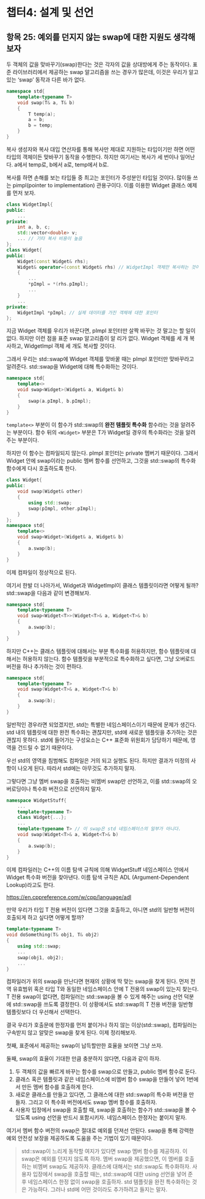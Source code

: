 # 챕터4: 설계 및 선언

## 항목 25: 예외를 던지지 않는 swap에 대한 지원도 생각해 보자

두 객체의 값을 맞바꾸기(swap)한다는 것은 각자의 값을 상대방에게 주는 동작이다. 표준 라이브러리에서 제공하는 swap 알고리즘을 쓰는 경우가 많은데, 이것은 우리가 알고 있는 ‘swap’ 동작과 다른 바가 없다.

```cpp
namespace std{
	template<typename T>
	void swap(T& a, T& b)
	{
		T temp(a);
		a = b;
		b = temp;
	}
}
```

복사 생성자와 복사 대입 연산자를 통해 복사만 제대로 지원하는 타입이기만 하면 어떤 타입의 객체이든 맞바꾸기 동작을 수행한다. 하지만 여기서는 복사가 세 번이나 일어난다. a에서 temp로, b에서 a로, temp에서 b로.

복사를 하면 손해를 보는 타입들 중 최고는 포인터가 주성분인 타입일 것이다. 많이들 쓰는 pimpl(pointer to implementation) 관용구이다. 이를 이용한 Widget 클래스 예제를 먼저 보자.

```cpp
class WidgetImpl{
public:
	...
private:
	int a, b, c;
	std::vector<double> v;
	... // 기타 복사 비용이 높음
};
class Widget{
public:
	Widget(const Widget& rhs);
	Widget& operator=(const Widget& rhs) // WidgetImpl 객체만 복사하는 것이 복사 과정
	{
		...
		*pImpl = *(rhs.pImpl);
		...
	}
	...
private:
	WidgetImpl *pImpl; // 실제 데이터를 가진 객체에 대한 포인터
};
```

지금 Widget 객체를 우리가 바꾼다면, pImpl 포인터만 살짝 바꾸는 것 말고는 할 일이 없다. 하지만 이런 점을 표준 swap 알고리즘이 알 리가 없다. Widget 객체를 세 개 복사하고, WidgetImpl 객체 세 개도 복사할 것이다.

그래서 우리는 std::swap에 Widget 객체를 맞바꿀 때는 pImpl 포인터만 맞바꾸라고 알려준다. std::swap을 Widget에 대해 특수화하는 것이다.

```cpp
namespace std{
	template<>
	void swap<Widget>(Widget& a, Widget& b)
	{
		swap(a.pImpl, b.pImpl);
	}
}
```

`template<>` 부분이 이 함수가 std::swap의 **완전 템플릿 특수화** 함수라는 것을 알려주는 부분이다. 함수 뒤의 `<Widget>` 부분은 T가 Widget일 경우의 특수화라는 것을 알려주는 부분이다.

하지만 이 함수는 컴파일되지 않는다. pImpl 포인터는 private 멤버기 때문이다. 그래서 Widget 안에 swap이라는 public 멤버 함수를 선언하고, 그것을 std::swap의 특수화함수에게 다시 호출하도록 한다.

```cpp
class Widget{
public:
	void swap(Widget& other)
	{
		using std::swap;
		swap(pImpl, other.pImpl);
	}
};
namespace std{
	template<>
	void swap<Widget>(Widget& a, Widget& b)
	{
		a.swap(b);
	}
}
```

이제 컴파일이 정상적으로 된다.

여기서 한발 더 나아가서, Widget과 WidgetImpl이 클래스 템플릿이라면 어떻게 될까? std::swap을 다음과 같이 변경해보자.

```cpp
namespace std{
	template<typename T>
	void swap<Widget<T>>(Widget<T>& a, Widget<T>& b)
	{
		a.swap(b);
	}
}
```

하지만 C++는 클래스 템플릿에 대해서는 부분 특수화를 허용하지만, 함수 템플릿에 대해서는 허용하지 않는다. 함수 템플릿을 부분적으로 특수화하고 싶다면, 그냥 오버로드 버전을 하나 추가하는 것이 편하다.

```cpp
namespace std{
	template<typename T>
	void swap(Widget<T>& a, Widget<T>& b)
	{
		a.swap(b);
	}
}
```

일반적인 경우라면 되었겠지만, std는 특별한 네임스페이스이기 때문에 문제가 생긴다. std 내의 템플릿에 대한 완전 특수화는 괜찮지만, std에 새로운 템플릿을 추가하는 것은 괜찮지 못하다. std에 들어가는 구성요소는 C++ 표준화 위원회가 담당하기 때문에, 영역을 건드릴 수 없기 때문이다.

우선 std의 영역을 침범해도 컴파일은 거의 되고 실행도 된다. 하지만 결과가 미정의 사항이 나오게 된다. 따라서 std에는 아무것도 추가하지 말자.

그렇다면 그냥 멤버 swap을 호출하는 비멤버 swap만 선언하고, 이를 std::swap의 오버로딩이나 특수화 버전으로 선언하지 말자.

```cpp
namespace WidgetStuff{
	...
	template<typename T>
	class Widget{...};
	...
	template<typename T> // 이 swap은 std 네임스페이스의 일부가 아니다.
	void swap(Widget<T>& a, Widget<T>& b)
	{
		a.swap(b);
	}
}
```

이제 컴파일러는 C++의 이름 탐색 규칙에 의해 WidgetStuff 네임스페이스 안에서 Widget 특수화 버전을 찾아낸다. 이름 탐색 규칙은 ADL (Argument-Dependent Lookup)라고도 한다.

https://en.cppreference.com/w/cpp/language/adl

만약 우리가 타입 T 전용 버전이 있다면 그것을 호출하고, 아니면 std의 일반형 버전이 호출되게 하고 싶다면 어떻게 할까?

```cpp
template<typename T>
void doSomething(T& obj1, T& obj2)
{
	using std::swap;
	...
	swap(obj1, obj2);
	...
}
```

컴파일러가 위의 swap을 만난다면 현재의 상황에 딱 맞는 swap을 찾게 된다. 먼저 전역 유효범위 혹은 타입 T와 동일한 네임스페이스 안에 T 전용의 swap이 있는지 찾는다. T 전용 swap이 없다면, 컴파일러는 std::swap을 볼 수 있게 해주는 using 선언 덕분에 std::swap을 쓰도록 결정한다. 이 상황에서도 std::swap의 T 전용 버전을 일반형 템플릿보다 더 우선해서 선택한다.

결국 우리가 호출문에 한정자를 먼저 붙이거나 하지 않는 이상(std::swap), 컴파일러는 구속받지 않고 알맞은 swap을 찾게 된다. 이제 정리해보자.

첫째, 표준에서 제공하는 swap이 납득할만한 효율을 보이면 그냥 쓰자.

둘째, swap의 효율이 기대한 만큼 충분하지 않다면, 다음과 같이 하자.

1. 두 객체의 값을 빠르게 바꾸는 함수를 swap으로 만들고, public 멤버 함수로 둔다.
2. 클래스 혹은 템플릿과 같은 네임스페이스에 비멤버 함수 swap을 만들어 넣어 1번에서 만든 멤버 함수를 호출하게 한다.
3. 새로운 클래스를 만들고 있다면, 그 클래스에 대한 std::swap의 특수화 버전을 만들자. 그리고 이 특수화 버전에서도 swap 멤버 함수를 호출하자.
4. 사용자 입장에서 swap을 호출할 때, swap을 호출하는 함수가 std::swap을 볼 수 있도록 using 선언을 반드시 포함시키자. 네임스페이스 한정자는 붙이지 말자.

여기서 멤버 함수 버전의 swap은 절대로 예외를 던져선 안된다. swap을 통해 강력한 예외 안전성 보장을 제공하도록 도움을 주는 기법이 있기 때문이다.

> std::swap이 느리게 동작할 여지가 있다면 swap 멤버 함수를 제공하자. 이 swap은 예외를 던지지 않도록 하자.
멤버 swap을 제공했으면, 이 멤버를 호출하는 비멤버 swap도 제공하자. 클래스에 대해서는 std::swap도 특수화하자.
사용자 입장에서 swap을 호출할 때는, std::swap에 대한 using 선언을 넣어 준 후 네임스페이스 한정 없이 swap을 호출하자.
std 템플릿을 완전 특수화하는 것은 가능하다. 그러나 std에 어떤 것이라도 추가하려고 들지는 말자.